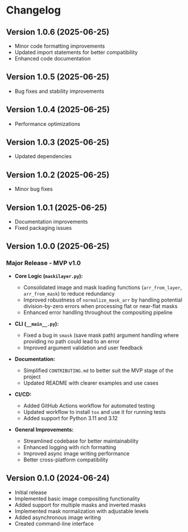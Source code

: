 # Changelog

## Version 1.0.6 (2025-06-25)

- Minor code formatting improvements
- Updated import statements for better compatibility
- Enhanced code documentation

## Version 1.0.5 (2025-06-25)

- Bug fixes and stability improvements

## Version 1.0.4 (2025-06-25)

- Performance optimizations

## Version 1.0.3 (2025-06-25)

- Updated dependencies

## Version 1.0.2 (2025-06-25)

- Minor bug fixes

## Version 1.0.1 (2025-06-25)

- Documentation improvements
- Fixed packaging issues

## Version 1.0.0 (2025-06-25)

### Major Release - MVP v1.0

- **Core Logic (`maskilayer.py`):**
  - Consolidated image and mask loading functions (`arr_from_layer`, `arr_from_mask`) to reduce redundancy
  - Improved robustness of `normalize_mask_arr` by handling potential division-by-zero errors when processing flat or near-flat masks
  - Enhanced error handling throughout the compositing pipeline
  
- **CLI (`__main__.py`):**
  - Fixed a bug in `smask` (save mask path) argument handling where providing no path could lead to an error
  - Improved argument validation and user feedback
  
- **Documentation:**
  - Simplified `CONTRIBUTING.md` to better suit the MVP stage of the project
  - Updated README with clearer examples and use cases
  
- **CI/CD:**
  - Added GitHub Actions workflow for automated testing
  - Updated workflow to install `tox` and use it for running tests
  - Added support for Python 3.11 and 3.12

- **General Improvements:**
  - Streamlined codebase for better maintainability
  - Enhanced logging with rich formatting
  - Improved async image writing performance
  - Better cross-platform compatibility

## Version 0.1.0 (2024-06-24)

- Initial release
- Implemented basic image compositing functionality
- Added support for multiple masks and inverted masks
- Implemented mask normalization with adjustable levels
- Added asynchronous image writing
- Created command-line interface